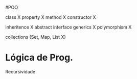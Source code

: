  #POO 
 
 class X
 property X
 method X
 constructor X

 inheritence X 
 abstract
 interface
 generics X
 polymorphism X

 collections (Set, Map, List X)

 # Lógica de Prog.
 
  Recursividade